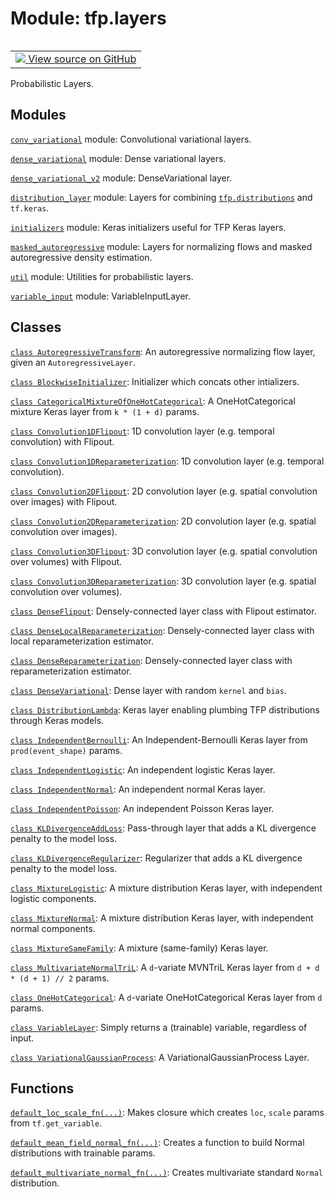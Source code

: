 <div itemscope itemtype="http://developers.google.com/ReferenceObject">
<meta itemprop="name" content="tfp.layers" />
<meta itemprop="path" content="Stable" />
</div>

# Module: tfp.layers


<table class="tfo-notebook-buttons tfo-api" align="left">

<td>
  <a target="_blank" href="https://github.com/tensorflow/probability/blob/master/tensorflow_probability/python/layers/__init__.py">
    <img src="https://www.tensorflow.org/images/GitHub-Mark-32px.png" />
    View source on GitHub
  </a>
</td></table>



Probabilistic Layers.

<!-- Placeholder for "Used in" -->


## Modules

[`conv_variational`](../tfp/layers/conv_variational.md) module: Convolutional variational layers.

[`dense_variational`](../tfp/layers/dense_variational.md) module: Dense variational layers.

[`dense_variational_v2`](../tfp/layers/dense_variational_v2.md) module: DenseVariational layer.

[`distribution_layer`](../tfp/layers/distribution_layer.md) module: Layers for combining <a href="../tfp/distributions.md"><code>tfp.distributions</code></a> and `tf.keras`.

[`initializers`](../tfp/layers/initializers.md) module: Keras initializers useful for TFP Keras layers.

[`masked_autoregressive`](../tfp/layers/masked_autoregressive.md) module: Layers for normalizing flows and masked autoregressive density estimation.

[`util`](../tfp/layers/util.md) module: Utilities for probabilistic layers.

[`variable_input`](../tfp/layers/variable_input.md) module: VariableInputLayer.

## Classes

[`class AutoregressiveTransform`](../tfp/layers/AutoregressiveTransform.md): An autoregressive normalizing flow layer, given an `AutoregressiveLayer`.

[`class BlockwiseInitializer`](../tfp/layers/BlockwiseInitializer.md): Initializer which concats other intializers.

[`class CategoricalMixtureOfOneHotCategorical`](../tfp/layers/CategoricalMixtureOfOneHotCategorical.md): A OneHotCategorical mixture Keras layer from `k * (1 + d)` params.

[`class Convolution1DFlipout`](../tfp/layers/Convolution1DFlipout.md): 1D convolution layer (e.g. temporal convolution) with Flipout.

[`class Convolution1DReparameterization`](../tfp/layers/Convolution1DReparameterization.md): 1D convolution layer (e.g. temporal convolution).

[`class Convolution2DFlipout`](../tfp/layers/Convolution2DFlipout.md): 2D convolution layer (e.g. spatial convolution over images) with Flipout.

[`class Convolution2DReparameterization`](../tfp/layers/Convolution2DReparameterization.md): 2D convolution layer (e.g. spatial convolution over images).

[`class Convolution3DFlipout`](../tfp/layers/Convolution3DFlipout.md): 3D convolution layer (e.g. spatial convolution over volumes) with Flipout.

[`class Convolution3DReparameterization`](../tfp/layers/Convolution3DReparameterization.md): 3D convolution layer (e.g. spatial convolution over volumes).

[`class DenseFlipout`](../tfp/layers/DenseFlipout.md): Densely-connected layer class with Flipout estimator.

[`class DenseLocalReparameterization`](../tfp/layers/DenseLocalReparameterization.md): Densely-connected layer class with local reparameterization estimator.

[`class DenseReparameterization`](../tfp/layers/DenseReparameterization.md): Densely-connected layer class with reparameterization estimator.

[`class DenseVariational`](../tfp/layers/DenseVariational.md): Dense layer with random `kernel` and `bias`.

[`class DistributionLambda`](../tfp/layers/DistributionLambda.md): Keras layer enabling plumbing TFP distributions through Keras models.

[`class IndependentBernoulli`](../tfp/layers/IndependentBernoulli.md): An Independent-Bernoulli Keras layer from `prod(event_shape)` params.

[`class IndependentLogistic`](../tfp/layers/IndependentLogistic.md): An independent logistic Keras layer.

[`class IndependentNormal`](../tfp/layers/IndependentNormal.md): An independent normal Keras layer.

[`class IndependentPoisson`](../tfp/layers/IndependentPoisson.md): An independent Poisson Keras layer.

[`class KLDivergenceAddLoss`](../tfp/layers/KLDivergenceAddLoss.md): Pass-through layer that adds a KL divergence penalty to the model loss.

[`class KLDivergenceRegularizer`](../tfp/layers/KLDivergenceRegularizer.md): Regularizer that adds a KL divergence penalty to the model loss.

[`class MixtureLogistic`](../tfp/layers/MixtureLogistic.md): A mixture distribution Keras layer, with independent logistic components.

[`class MixtureNormal`](../tfp/layers/MixtureNormal.md): A mixture distribution Keras layer, with independent normal components.

[`class MixtureSameFamily`](../tfp/layers/MixtureSameFamily.md): A mixture (same-family) Keras layer.

[`class MultivariateNormalTriL`](../tfp/layers/MultivariateNormalTriL.md): A `d`-variate MVNTriL Keras layer from `d + d * (d + 1) // 2` params.

[`class OneHotCategorical`](../tfp/layers/OneHotCategorical.md): A `d`-variate OneHotCategorical Keras layer from `d` params.

[`class VariableLayer`](../tfp/layers/VariableLayer.md): Simply returns a (trainable) variable, regardless of input.

[`class VariationalGaussianProcess`](../tfp/layers/VariationalGaussianProcess.md): A VariationalGaussianProcess Layer.

## Functions

[`default_loc_scale_fn(...)`](../tfp/layers/default_loc_scale_fn.md): Makes closure which creates `loc`, `scale` params from `tf.get_variable`.

[`default_mean_field_normal_fn(...)`](../tfp/layers/default_mean_field_normal_fn.md): Creates a function to build Normal distributions with trainable params.

[`default_multivariate_normal_fn(...)`](../tfp/layers/default_multivariate_normal_fn.md): Creates multivariate standard `Normal` distribution.

